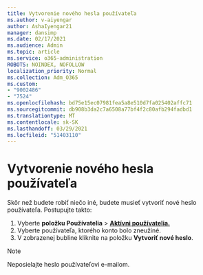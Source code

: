 ```yaml
---
title: Vytvorenie nového hesla používateľa
ms.author: v-aiyengar
author: AshaIyengar21
manager: dansimp
ms.date: 02/17/2021
ms.audience: Admin
ms.topic: article
ms.service: o365-administration
ROBOTS: NOINDEX, NOFOLLOW
localization_priority: Normal
ms.collection: Adm_O365
ms.custom:
- "9002486"
- "7524"
ms.openlocfilehash: bd75e15ec07981fea5a8e510d7fa025402affc71
ms.sourcegitcommit: db908b3da2c7a6508a77bf4f2c80afb294fadbd1
ms.translationtype: MT
ms.contentlocale: sk-SK
ms.lasthandoff: 03/29/2021
ms.locfileid: "51403110"
---
```

# <a name="reset-the-users-password"></a>Vytvorenie nového hesla používateľa

Skôr než budete robiť niečo iné, budete musieť vytvoriť nové heslo používateľa. Postupujte takto:

1. Vyberte **položku Používatelia**  >  **[Aktívni používatelia.](https://go.microsoft.com/fwlink/p/?linkid=834822)**
1. Vyberte používateľa, ktorého konto bolo zneužiné.
1. V zobrazenej bubline kliknite na položku **Vytvoriť nové heslo**.

> [!NOTE]
> Neposielajte heslo používateľovi e-mailom.

